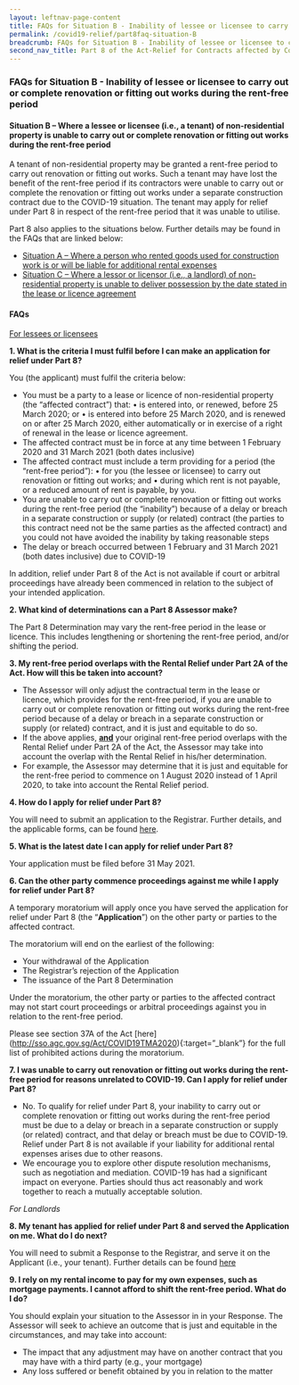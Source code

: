 ```yaml
---
layout: leftnav-page-content
title: FAQs for Situation B - Inability of lessee or licensee to carry out or complete renovation or fitting out works during the rent-free period
permalink: /covid19-relief/part8faq-situation-B
breadcrumb: FAQs for Situation B - Inability of lessee or licensee to carry out or complete renovation or fitting out works during the rent-free period
second_nav_title: Part 8 of the Act-Relief for Contracts affected by Construction Delays
---
```



### FAQs for Situation B - Inability of lessee or licensee to carry out or complete renovation or fitting out works during the rent-free period  ###
#### Situation B – Where a lessee or licensee (i.e., a tenant) of non-residential property is unable to carry out or complete renovation or fitting out works during the rent-free period ####

A tenant of non-residential property may be granted a rent-free period to carry out renovation or fitting out works. Such a tenant may have lost the benefit of the rent-free period if its contractors were unable to carry out or complete the renovation or fitting out works under a separate construction contract due to the COVID-19 situation. The tenant may apply for relief under Part 8 in respect of the rent-free period that it was unable to utilise.

Part 8 also applies to the situations below. Further details may be found in the FAQs that are linked below: 
* [Situation A – Where a person who rented goods used for construction work is or will be liable for additional rental expenses](/covid19-relief/part8faq-situation-A)  
* [Situation C – Where a lessor or licensor (i.e., a landlord) of non-residential property is unable to deliver possession by the date stated in the lease or licence agreement](/covid19-relief/part8faq-situation-C)  
 
#### FAQs ####

<u>For lessees or licensees</u>

**1.	What is the criteria I must fulfil before I can make an application for relief under Part 8?** 

You (the applicant) must fulfil the criteria below: 
* You must be a party to a lease or licence of non-residential property (the “affected contract”) that:
•	is entered into, or renewed, before 25 March 2020; or
•	is entered into before 25 March 2020, and is renewed on or after 25 March 2020, either automatically or in exercise of a right of renewal in the lease or licence agreement.
* The affected contract must be in force at any time between 1 February 2020 and 31 March 2021 (both dates inclusive) 
* The affected contract must include a term providing for a period (the “rent-free period”): 
•	for you (the lessee or licensee) to carry out renovation or fitting out works; and 
•	during which rent is not payable, or a reduced amount of rent is payable, by you. 
* You are unable to carry out or complete renovation or fitting out works during the rent-free period (the “inability”) because of a delay or breach in a separate construction or supply (or related) contract (the parties to this contract need not be the same parties as the affected contract) and you could not have avoided the inability by taking reasonable steps 
* The delay or breach occurred between 1 February and 31 March 2021 (both dates inclusive) due to COVID-19

In addition, relief under Part 8 of the Act is not available if court or arbitral proceedings have already been commenced in relation to the subject of your intended application. 

**2.	What kind of determinations can a Part 8 Assessor make?** 

The Part 8 Determination may vary the rent-free period in the lease or licence. This includes lengthening or shortening the rent-free period, and/or shifting the period. 

**3.	My rent-free period overlaps with the Rental Relief under Part 2A of the Act. How will this be taken into account?** 

* The Assessor will only adjust the contractual term in the lease or licence, which provides for the rent-free period, if you are unable to carry out or complete renovation or fitting out works during the rent-free period because of a delay or breach in a separate construction or supply (or related) contract, and it is just and equitable to do so. 
* If the above applies, **<u>and</u>** your original rent-free period overlaps with the Rental Relief under Part 2A of the Act, the Assessor may take into account the overlap with the Rental Relief in his/her determination. 
* For example, the Assessor may determine that it is just and equitable for the rent-free period to commence on 1 August 2020 instead of 1 April 2020, to take into account the Rental Relief period. 

**4.	How do I apply for relief under Part 8?** 

You will need to submit an application to the Registrar. Further details, and the applicable forms, can be found [here](/covid19-relief/key-steps-in-part8). 

**5.	What is the latest date I can apply for relief under Part 8?** 

Your application must be filed before 31 May 2021.  

**6.	Can the other party commence proceedings against me while I apply for relief under Part 8?** 


A temporary moratorium will apply once you have served the application for relief under Part 8 (the “**Application**”) on the other party or parties to the affected contract. 

The moratorium will end on the earliest of the following: 
* Your withdrawal of the Application 
* The Registrar’s rejection of the Application 
* The issuance of the Part 8 Determination 

Under the moratorium, the other party or parties to the affected contract may not start court proceedings or arbitral proceedings against you in relation to the rent-free period. 

Please see section 37A of the Act [here] (http://sso.agc.gov.sg/Act/COVID19TMA2020){:target=”_blank”} for the full list of prohibited actions during the moratorium. 

**7.	I was unable to carry out renovation or fitting out works during the rent-free period for reasons unrelated to COVID-19. Can I apply for relief under Part 8?** 

* No. To qualify for relief under Part 8, your inability to carry out or complete renovation or fitting out works during the rent-free period must be due to a delay or breach in a separate construction or supply (or related) contract, and that delay or breach must be due to COVID-19. Relief under Part 8 is not available if your liability for additional rental expenses arises due to other reasons. 
* We encourage you to explore other dispute resolution mechanisms, such as negotiation and mediation. COVID-19 has had a significant impact on everyone. Parties should thus act reasonably and work together to reach a mutually acceptable solution. 

<i>For Landlords</i> 

**8.	My tenant has applied for relief under Part 8 and served the Application on me. What do I do next?** 

You will need to submit a Response to the Registrar, and serve it on the Applicant (i.e., your tenant). Further details can be found [here](/covid19-relief/key-steps-in-part8)  

**9.	I rely on my rental income to pay for my own expenses, such as mortgage payments. I cannot afford to shift the rent-free period. What do I do?** 

You should explain your situation to the Assessor in in your Response. The Assessor will seek to achieve an outcome that is just and equitable in the circumstances, and may take into account: 
* The impact that any adjustment may have on another contract that you may have with a third party (e.g., your mortgage) 
* Any loss suffered or benefit obtained by you in relation to the matter
